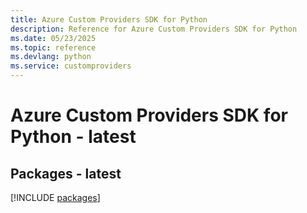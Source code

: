 ```yaml
---
title: Azure Custom Providers SDK for Python
description: Reference for Azure Custom Providers SDK for Python
ms.date: 05/23/2025
ms.topic: reference
ms.devlang: python
ms.service: customproviders
---
```

# Azure Custom Providers SDK for Python - latest
## Packages - latest
[!INCLUDE [packages](custom-providers-index.md)]